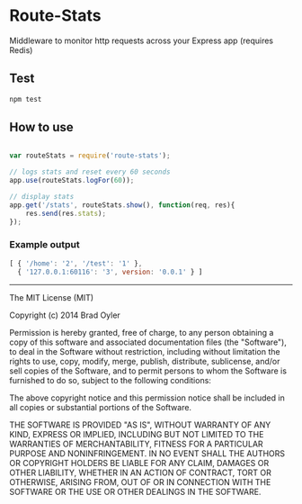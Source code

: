 # Route-Stats
Middleware to monitor http requests across your Express app (requires Redis)

## Test
```sh
npm test
```

## How to use
```js

var routeStats = require('route-stats');

// logs stats and reset every 60 seconds
app.use(routeStats.logFor(60));

// display stats
app.get('/stats', routeStats.show(), function(req, res){
	res.send(res.stats);
});

```

### Example output
```js
[ { '/home': '2', '/test': '1' },
  { '127.0.0.1:60116': '3', version: '0.0.1' } ]
```

------
The MIT License (MIT)

Copyright (c) 2014 Brad Oyler

Permission is hereby granted, free of charge, to any person obtaining a copy
of this software and associated documentation files (the "Software"), to deal
in the Software without restriction, including without limitation the rights
to use, copy, modify, merge, publish, distribute, sublicense, and/or sell
copies of the Software, and to permit persons to whom the Software is
furnished to do so, subject to the following conditions:

The above copyright notice and this permission notice shall be included in all
copies or substantial portions of the Software.

THE SOFTWARE IS PROVIDED "AS IS", WITHOUT WARRANTY OF ANY KIND, EXPRESS OR
IMPLIED, INCLUDING BUT NOT LIMITED TO THE WARRANTIES OF MERCHANTABILITY,
FITNESS FOR A PARTICULAR PURPOSE AND NONINFRINGEMENT. IN NO EVENT SHALL THE
AUTHORS OR COPYRIGHT HOLDERS BE LIABLE FOR ANY CLAIM, DAMAGES OR OTHER
LIABILITY, WHETHER IN AN ACTION OF CONTRACT, TORT OR OTHERWISE, ARISING FROM,
OUT OF OR IN CONNECTION WITH THE SOFTWARE OR THE USE OR OTHER DEALINGS IN THE
SOFTWARE.
